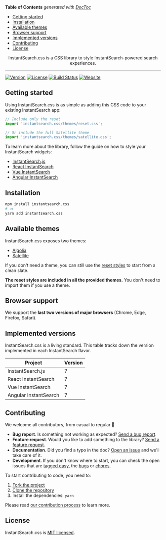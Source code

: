 <!-- START doctoc generated TOC please keep comment here to allow auto update -->
<!-- DON'T EDIT THIS SECTION, INSTEAD RE-RUN doctoc TO UPDATE -->

**Table of Contents** _generated with [DocToc](https://github.com/thlorenz/doctoc)_

- [Getting started](#getting-started)
- [Installation](#installation)
- [Available themes](#available-themes)
- [Browser support](#browser-support)
- [Implemented versions](#implemented-versions)
- [Contributing](#contributing)
- [License](#license)

<!-- END doctoc generated TOC please keep comment here to allow auto update -->

<p align="center">
  <p align="center">
    InstantSearch.css is a CSS library to style InstantSearch-powered search experiences.
  </p>
</p>

---

[![Version][version-svg]][package-url] [![License][license-image]][license-url] [![Build Status][ci-svg]][ci-url] [![Website][website-svg]][website-url]

## Getting started

Using InstantSearch.css is as simple as adding this CSS code to your existing InstantSearch app:

```js
// Include only the reset
import 'instantsearch.css/themes/reset.css';

// Or include the full Satellite theme
import 'instantsearch.css/themes/satellite.css';
```

To learn more about the library, follow the guide on how to style your InstantSearch widgets:

- [InstantSearch.js](https://www.algolia.com/doc/guides/building-search-ui/widgets/customize-an-existing-widget/js/#style-your-widgets)
- [React InstantSearch](https://www.algolia.com/doc/guides/building-search-ui/widgets/customize-an-existing-widget/react/#style-your-widgets)
- [Vue InstantSearch](https://www.algolia.com/doc/guides/building-search-ui/widgets/customize-an-existing-widget/vue/#style-your-widgets)
- [Angular InstantSearch](https://www.algolia.com/doc/guides/building-search-ui/widgets/customize-an-existing-widget/angular/#style-your-widgets)

## Installation

```sh
npm install instantsearch.css
# or
yarn add instantsearch.css
```

## Available themes

InstantSearch.css exposes two themes:

- [Algolia](src/themes/algolia.scss)
- [Satellite](src/themes/satellite.scss)

If you don't need a theme, you can still use the [reset styles](src/themes/reset.scss) to start from a clean slate.

**The reset styles are included in all the provided themes.** You don't need to import them if you use a theme.

## Browser support

We support the **last two versions of major browsers** (Chrome, Edge, Firefox, Safari).

## Implemented versions

InstantSearch.css is a living standard. This table tracks down the version implemented in each InstantSearch flavor.

| Project               | Version |
| --------------------- | ------- |
| InstantSearch.js      | 7       |
| React InstantSearch   | 7       |
| Vue InstantSearch     | 7       |
| Angular InstantSearch | 7       |

## Contributing

We welcome all contributors, from casual to regular 💙

- **Bug report**. Is something not working as expected? [Send a bug report][contributing-bugreport].
- **Feature request**. Would you like to add something to the library? [Send a feature request][contributing-featurerequest].
- **Documentation**. Did you find a typo in the doc? [Open an issue][contributing-newissue] and we'll take care of it.
- **Development**. If you don't know where to start, you can check the open issues that are [tagged easy][contributing-label-easy], the [bugs][contributing-label-bug] or [chores][contributing-label-chore].

To start contributing to code, you need to:

1.  [Fork the project](https://help.github.com/articles/fork-a-repo/)
1.  [Clone the repository](https://help.github.com/articles/cloning-a-repository/)
1.  Install the dependencies: `yarn`

Please read [our contribution process](https://github.com/algolia/instantsearch.js/blob/master/CONTRIBUTING.md) to learn more.

## License

InstantSearch.css is [MIT licensed][license-url].

<!-- Badges -->

[version-svg]: https://img.shields.io/npm/v/instantsearch.css.svg?style=flat-square
[package-url]: https://npmjs.org/package/instantsearch.css
[ci-svg]: https://img.shields.io/circleci/project/github/algolia/instantsearch.js.svg?style=flat-square
[ci-url]: https://circleci.com/gh/algolia/instantsearch.js
[license-image]: http://img.shields.io/badge/license-MIT-green.svg?style=flat-square
[website-svg]: https://img.shields.io/badge/website-instantsearchjs.netlify.app/specs-yellow?style=flat-square
[website-url]: https://instantsearchjs.netlify.app/specs/
[license-url]: LICENSE

<!-- Links -->

[contributing-bugreport]: https://github.com/algolia/instantsearch.js/issues/new?template=BUG_REPORT.yml&labels=triage,Library%3A%20InstantSearch.css
[contributing-featurerequest]: https://github.com/algolia/instantsearch.js/discussions/new?category=ideas&labels=triage,Library%3A%20InstantSearch.css&title=Feature%20request%3A%20
[contributing-newissue]: https://github.com/algolia/instantsearch.js/issues/new?labels=triage,Library%3A%20InstantSearch.css
[contributing-label-easy]: https://github.com/algolia/instantsearch.js/issues?q=is%3Aopen+is%3Aissue+label%3A%22Difficulty%3A+Easy%22+label%3A%22Library%3A%20InstantSearch.css%22
[contributing-label-bug]: https://github.com/algolia/instantsearch.js/issues?q=is%3Aissue+is%3Aopen+label%3A%22Type%3A+Bug%22+label%3A%22Library%3A%20InstantSearch.css%22
[contributing-label-chore]: https://github.com/algolia/instantsearch.js/issues?q=is%3Aissue+is%3Aopen+label%3A%22Type%3A+Chore%22+label%3A%22Library%3A%20InstantSearch.css%22
